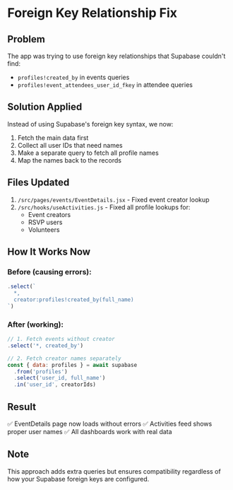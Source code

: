 # Foreign Key Relationship Fix

## Problem
The app was trying to use foreign key relationships that Supabase couldn't find:
- `profiles!created_by` in events queries
- `profiles!event_attendees_user_id_fkey` in attendee queries

## Solution Applied
Instead of using Supabase's foreign key syntax, we now:
1. Fetch the main data first
2. Collect all user IDs that need names
3. Make a separate query to fetch all profile names
4. Map the names back to the records

## Files Updated
1. `/src/pages/events/EventDetails.jsx` - Fixed event creator lookup
2. `/src/hooks/useActivities.js` - Fixed all profile lookups for:
   - Event creators
   - RSVP users
   - Volunteers

## How It Works Now

### Before (causing errors):
```javascript
.select(`
  *,
  creator:profiles!created_by(full_name)
`)
```

### After (working):
```javascript
// 1. Fetch events without creator
.select('*, created_by')

// 2. Fetch creator names separately
const { data: profiles } = await supabase
  .from('profiles')
  .select('user_id, full_name')
  .in('user_id', creatorIds)
```

## Result
✅ EventDetails page now loads without errors
✅ Activities feed shows proper user names
✅ All dashboards work with real data

## Note
This approach adds extra queries but ensures compatibility regardless of how your Supabase foreign keys are configured.